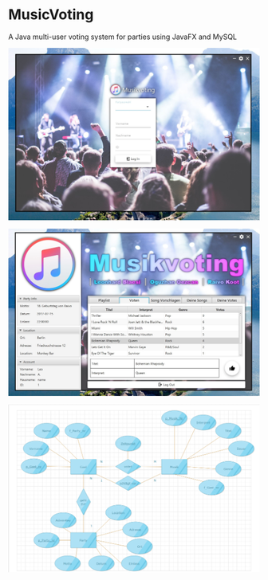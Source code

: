 # MusicVoting
A Java multi-user voting system for parties using JavaFX and MySQL


![alt text](https://github.com/RaivoKoot/MusicVoting/blob/master/LoginScreen.JPG)

![alt text](https://github.com/RaivoKoot/MusicVoting/blob/master/MainScreen.JPG)



![alt text](https://github.com/RaivoKoot/MusicVoting/blob/master/Musikvoting/DOKUMENTE/ER-Diagramm/ER%20DIAGRAMM.png)
